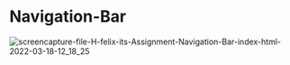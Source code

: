 # Navigation-Bar
![screencapture-file-H-felix-its-Assignment-Navigation-Bar-index-html-2022-03-18-12_18_25](https://user-images.githubusercontent.com/58651025/158951494-ca6e351b-fcaf-4fd3-87af-95abcf02a62a.png)
